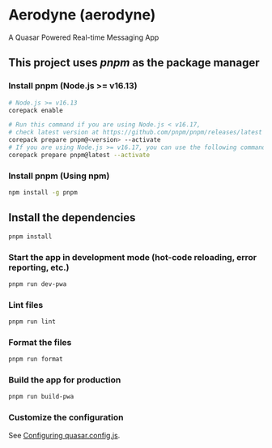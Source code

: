 # Aerodyne (aerodyne)

A Quasar Powered Real-time Messaging App

## This project uses **_pnpm_** as the package manager

### Install pnpm (Node.js >= v16.13)

```bash
# Node.js >= v16.13
corepack enable

# Run this command if you are using Node.js < v16.17,
# check latest version at https://github.com/pnpm/pnpm/releases/latest
corepack prepare pnpm@<version> --activate
# If you are using Node.js >= v16.17, you can use the following command
corepack prepare pnpm@latest --activate
```

### Install pnpm (Using npm)

```bash
npm install -g pnpm
```

## Install the dependencies

```bash
pnpm install
```

### Start the app in development mode (hot-code reloading, error reporting, etc.)

```bash
pnpm run dev-pwa
```

### Lint files

```bash
pnpm run lint
```

### Format the files

```bash
pnpm run format
```

### Build the app for production

```bash
pnpm run build-pwa
```

### Customize the configuration

See [Configuring quasar.config.js](https://v2.quasar.dev/quasar-cli-vite/quasar-config-js).
